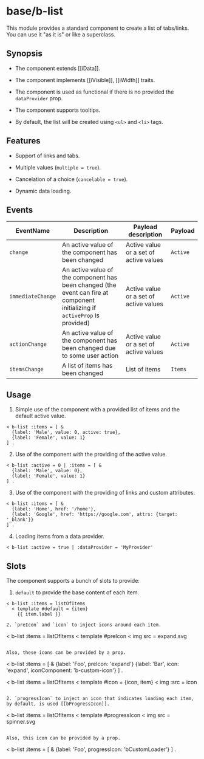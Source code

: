 # base/b-list

This module provides a standard component to create a list of tabs/links. You can use it "as it is" or like a superclass.

## Synopsis

* The component extends [[iData]].

* The component implements [[iVisible]], [[iWidth]] traits.

* The component is used as functional if there is no provided the `dataProvider` prop.

* The component supports tooltips.

* By default, the list will be created using `<ul>` and `<li>` tags.

## Features

* Support of links and tabs.

* Multiple values (`multiple = true`).

* Cancelation of a choice (`cancelable = true`).

* Dynamic data loading.

## Events

| EventName         | Description                                                                                                                  | Payload description                    | Payload  |
| ----------------- |----------------------------------------------------------------------------------------------------------------------------- | -------------------------------------- |--------- |
| `change`          | An active value of the component has been changed                                                                            | Active value or a set of active values | `Active` |
| `immediateChange` | An active value of the component has been changed (the event can fire at component initializing if `activeProp` is provided) | Active value or a set of active values | `Active` |
| `actionChange`    | An active value of the component has been changed due to some user action                                                    | Active value or a set of active values | `Active` |
| `itemsChange`     | A list of items has been changed                                                                                             | List of items                          | `Items`  |

## Usage

1. Simple use of the component with a provided list of items and the default active value.

```
< b-list :items = [ &
  {label: 'Male', value: 0, active: true},
  {label: 'Female', value: 1}
] .
```

2. Use of the component with the providing of the active value.

```
< b-list :active = 0 | :items = [ &
  {label: 'Male', value: 0},
  {label: 'Female', value: 1}
] .
```

3. Use of the component with the providing of links and custom attributes.

 ```
 < b-list :items = [ &
   {label: 'Home', href: '/home'},
   {label: 'Google', href: 'https://google.com', attrs: {target: '_blank'}}
 ] .
 ```

4. Loading items from a data provider.

```
< b-list :active = true | :dataProvider = 'MyProvider'
```

## Slots

The component supports a bunch of slots to provide:

1. `default` to provide the base content of each item.

```
< b-list :items = listOfItems
  < template #default = {item}
    {{ item.label }}

2. `preIcon` and `icon` to inject icons around each item.

```
< b-list :items = listOfItems
  < template #preIcon
    < img src = expand.svg
```

Also, these icons can be provided by a prop.

```
< b-list :items = [ &
  {label: 'Foo', preIcon: 'expand'}
  {label: 'Bar', icon: 'expand', iconComponent: 'b-custom-icon'}
] .

< b-list :items = listOfItems
  < template #icon = {icon, item}
    < img :src = icon
```

2. `progressIcon` to inject an icon that indicates loading each item, by default, is used [[bProgressIcon]].

```
< b-list :items = listOfItems
  < template #progressIcon
    < img src = spinner.svg
```

Also, this icon can be provided by a prop.

```
< b-list :items = [ &
  {label: 'Foo', progressIcon: 'bCustomLoader'}
] .
```

